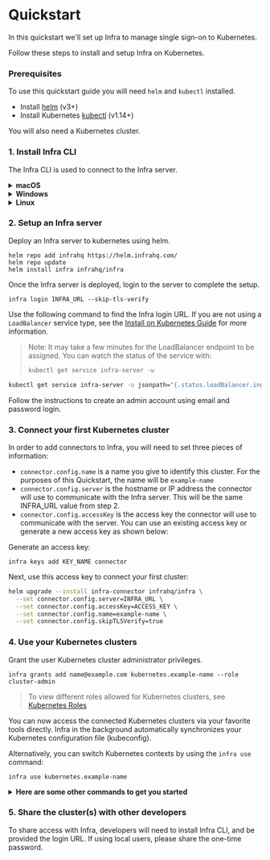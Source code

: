 # Quickstart

In this quickstart we'll set up Infra to manage single sign-on to Kubernetes.

Follow these steps to install and setup Infra on Kubernetes.

### Prerequisites

To use this quickstart guide you will need `helm` and `kubectl` installed.

* Install [helm](https://helm.sh/docs/intro/install/) (v3+)
* Install Kubernetes [kubectl](https://kubernetes.io/docs/tasks/tools/#kubectl) (v1.14+)

You will also need a Kubernetes cluster.


### 1. Install Infra CLI

The Infra CLI is used to connect to the Infra server.

<details>
  <summary><strong>macOS</strong></summary>

  ```bash
  brew install infrahq/tap/infra
  ```

  You may need to perform `brew link` if your symlinks are not working.
  ```bash
  brew link infrahq/tap/infra
  ```
</details>

<details>
  <summary><strong>Windows</strong></summary>

  ```powershell
  scoop bucket add infrahq https://github.com/infrahq/scoop.git
  scoop install infra
  ```

</details>

<details>
  <summary><strong>Linux</strong></summary>

  ```bash
  # Ubuntu & Debian
  echo 'deb [trusted=yes] https://apt.fury.io/infrahq/ /' | sudo tee /etc/apt/sources.list.d/infrahq.list
  sudo apt update
  sudo apt install infra
  ```
  ```bash
  # Fedora & Red Hat Enterprise Linux
  sudo dnf config-manager --add-repo https://yum.fury.io/infrahq/
  sudo dnf install infra
  ```
</details>


### 2. Setup an Infra server

Deploy an Infra server to kubernetes using helm.

```
helm repo add infrahq https://helm.infrahq.com/
helm repo update
helm install infra infrahq/infra
```

Once the Infra server is deployed, login to the server to complete the setup.

```
infra login INFRA_URL --skip-tls-verify
```

Use the following command to find the Infra login URL. If you are not using a `LoadBalancer` service type, see the [Install on Kubernetes Guide](../install/kubernetes.md) for more information.

> Note: It may take a few minutes for the LoadBalancer endpoint to be assigned. You can watch the status of the service with:
> ```bash
> kubectl get service infra-server -w
> ```

```bash
kubectl get service infra-server -o jsonpath="{.status.loadBalancer.ingress[*]['ip', 'hostname']}"
```

Follow the instructions to create an admin account using email and password login.


### 3. Connect your first Kubernetes cluster

In order to add connectors to Infra, you will need to set three pieces of information:

* `connector.config.name` is a name you give to identify this cluster. For the purposes of this Quickstart, the name will be `example-name`
* `connector.config.server` is the hostname or IP address the connector will use to communicate with the Infra server. This will be the same INFRA_URL value from step 2.
* `connector.config.accessKey` is the access key the connector will use to communicate with the server. You can use an existing access key or generate a new access key as shown below:

Generate an access key:

```
infra keys add KEY_NAME connector
```

Next, use this access key to connect your first cluster:

```bash
helm upgrade --install infra-connector infrahq/infra \
  --set connector.config.server=INFRA_URL \
  --set connector.config.accessKey=ACCESS_KEY \
  --set connector.config.name=example-name \
  --set connector.config.skipTLSVerify=true
```


### 4. Use your Kubernetes clusters

Grant the user Kubernetes cluster administrator privileges.

```
infra grants add name@example.com kubernetes.example-name --role cluster-admin
```

> To view different roles allowed for Kubernetes clusters, see [Kubernetes Roles](../connectors/kubernetes.md#roles)

You can now access the connected Kubernetes clusters via your favorite tools directly. Infra in the background automatically synchronizes your Kubernetes configuration file (kubeconfig).

Alternatively, you can switch Kubernetes contexts by using the `infra use` command:

```
infra use kubernetes.example-name
```

<details>
  <summary><strong>Here are some other commands to get you started</strong></summary><br />

See the cluster(s) you have access to:
```
infra list
```
See the cluster(s) connected to Infra:
```
infra destinations list
```
See who has access to what via Infra:
```
infra grants list

Note: this requires the user to have the admin role within Infra.

An example to grant the permission:
infra grants add name@example.com infra --role admin
```
</details>

### 5. Share the cluster(s) with other developers

To share access with Infra, developers will need to install Infra CLI, and be provided the login URL. If using local users, please share the one-time password.
